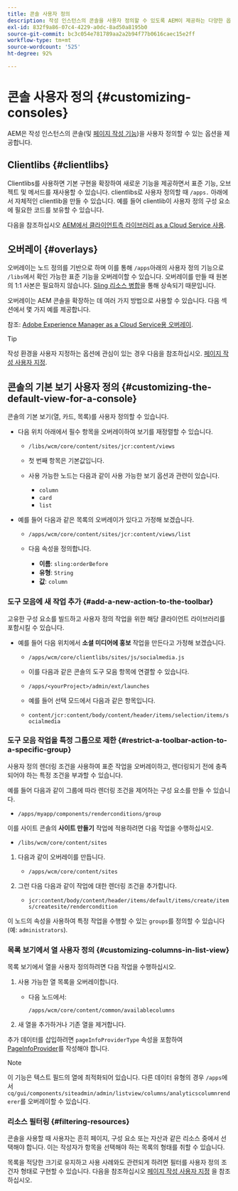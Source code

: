 ```yaml
---
title: 콘솔 사용자 정의
description: 작성 인스턴스의 콘솔을 사용자 정의할 수 있도록 AEM이 제공하는 다양한 옵션에 대해 알아봅니다.
exl-id: 832f9a86-07c4-4229-a0dc-8ad50a8195b0
source-git-commit: bc3c054e781789aa2a2b94f77b0616caec15e2ff
workflow-type: tm+mt
source-wordcount: '525'
ht-degree: 92%

---
```


# 콘솔 사용자 정의 {#customizing-consoles}

AEM은 작성 인스턴스의 콘솔(및 [페이지 작성 기능](/help/implementing/developing/extending/page-authoring.md))을 사용자 정의할 수 있는 옵션을 제공합니다.

## Clientlibs {#clientlibs}

Clientlibs를 사용하면 기본 구현을 확장하여 새로운 기능을 제공하면서 표준 기능, 오브젝트 및 메서드를 재사용할 수 있습니다. clientlibs로 사용자 정의할 때 `/apps.` 아래에서 자체적인 clientlib을 만들 수 있습니다. 예를 들어 clientlib이 사용자 정의 구성 요소에 필요한 코드를 보유할 수 있습니다.

다음을 참조하십시오 [AEM에서 클라이언트측 라이브러리 as a Cloud Service 사용](/help/implementing/developing/introduction/clientlibs.md).

## 오버레이 {#overlays}

오버레이는 노드 정의를 기반으로 하며 이를 통해 `/apps`아래의 사용자 정의 기능으로 `/libs`에서 확인 가능한 표준 기능을 오버레이할 수 있습니다. 오버레이를 만들 때 원본의 1:1 사본은 필요하지 않습니다. [Sling 리소스 병합](/help/implementing/developing/introduction/sling-resource-merger.md)을 통해 상속되기 때문입니다.

오버레이는 AEM 콘솔을 확장하는 데 여러 가지 방법으로 사용할 수 있습니다. 다음 섹션에서 몇 가지 예를 제공합니다.

참조: [Adobe Experience Manager as a Cloud Service용 오버레이](/help/implementing/developing/introduction/overlays.md).

>[!TIP]
>
>작성 환경을 사용자 지정하는 옵션에 관심이 있는 경우 다음을 참조하십시오. [페이지 작성 사용자 지정](/help/implementing/developing/extending/page-authoring.md).

## 콘솔의 기본 보기 사용자 정의 {#customizing-the-default-view-for-a-console}

콘솔의 기본 보기(열, 카드, 목록)를 사용자 정의할 수 있습니다.

* 다음 위치 아래에서 필수 항목을 오버레이하여 보기를 재정렬할 수 있습니다.

   * `/libs/wcm/core/content/sites/jcr:content/views`

   * 첫 번째 항목은 기본값입니다.

   * 사용 가능한 노드는 다음과 같이 사용 가능한 보기 옵션과 관련이 있습니다.

      * `column`
      * `card`
      * `list`

* 예를 들어 다음과 같은 목록의 오버레이가 있다고 가정해 보겠습니다.

   * `/apps/wcm/core/content/sites/jcr:content/views/list`

   * 다음 속성을 정의합니다.

      * **이름**: `sling:orderBefore`
      * **유형**: `String`
      * **값**: `column`

### 도구 모음에 새 작업 추가 {#add-a-new-action-to-the-toolbar}

고유한 구성 요소를 빌드하고 사용자 정의 작업을 위한 해당 클라이언트 라이브러리를 포함시킬 수 있습니다.

* 예를 들어 다음 위치에서 **소셜 미디어에 홍보** 작업을 만든다고 가정해 보겠습니다.

   * `/apps/wcm/core/clientlibs/sites/js/socialmedia.js`

   * 이를 다음과 같은 콘솔의 도구 모음 항목에 연결할 수 있습니다.

   * `/apps/<yourProject>/admin/ext/launches`

   * 예를 들어 선택 모드에서 다음과 같은 항목입니다.

   * `content/jcr:content/body/content/header/items/selection/items/socialmedia`

### 도구 모음 작업을 특정 그룹으로 제한 {#restrict-a-toolbar-action-to-a-specific-group}

사용자 정의 렌더링 조건을 사용하여 표준 작업을 오버레이하고, 렌더링되기 전에 충족되어야 하는 특정 조건을 부과할 수 있습니다.

예를 들어 다음과 같이 그룹에 따라 렌더링 조건을 제어하는 구성 요소를 만들 수 있습니다.

* `/apps/myapp/components/renderconditions/group`

이를 사이트 콘솔의 **사이트 만들기** 작업에 적용하려면 다음 작업을 수행하십시오.

* `/libs/wcm/core/content/sites`

1. 다음과 같이 오버레이를 만듭니다.

   * `/apps/wcm/core/content/sites`

1. 그런 다음 다음과 같이 작업에 대한 렌더링 조건을 추가합니다.

   * `jcr:content/body/content/header/items/default/items/create/items/createsite/rendercondition`

이 노드의 속성을 사용하여 특정 작업을 수행할 수 있는 `groups`를 정의할 수 있습니다(예: `administrators`).

### 목록 보기에서 열 사용자 정의 {#customizing-columns-in-list-view}

목록 보기에서 열을 사용자 정의하려면 다음 작업을 수행하십시오.

1. 사용 가능한 열 목록을 오버레이합니다.

   * 다음 노드에서:

     `/apps/wcm/core/content/common/availablecolumns`

1. 새 열을 추가하거나 기존 열을 제거합니다.

추가 데이터를 삽입하려면 `pageInfoProviderType` 속성을 포함하여 [PageInfoProvider](https://developer.adobe.com/experience-manager/reference-materials/cloud-service/javadoc/com/day/cq/wcm/api/PageInfoProvider.html)를 작성해야 합니다.

>[!NOTE]
>
>이 기능은 텍스트 필드의 열에 최적화되어 있습니다. 다른 데이터 유형의 경우 `/apps`에서 `cq/gui/components/siteadmin/admin/listview/columns/analyticscolumnrenderer`를 오버레이할 수 있습니다.

### 리소스 필터링 {#filtering-resources}

콘솔을 사용할 때 사용자는 흔히 페이지, 구성 요소 또는 자산과 같은 리소스 중에서 선택해야 합니다. 이는 작성자가 항목을 선택해야 하는 목록의 형태를 취할 수 있습니다.

목록을 적당한 크기로 유지하고 사용 사례와도 관련되게 하려면 필터를 사용자 정의 조건자 형태로 구현할 수 있습니다. 다음을 참조하십시오 [페이지 작성 사용자 지정](/help/implementing/developing/extending/page-authoring.md#filtering-resources) 을 참조하십시오.
